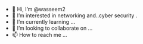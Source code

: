 - 👋 Hi, I’m @wasseem2
- 👀 I’m interested in networking and..cyber security .
- 🌱 I’m currently learning ...
- 💞️ I’m looking to collaborate on ...
- 📫 How to reach me ...

<!---
wasseem2/wasseem2 is a ✨ special ✨ repository because its `README.md` (this file) appears on your GitHub profile.
You can click the Preview link to take a look at your changes.
--->
